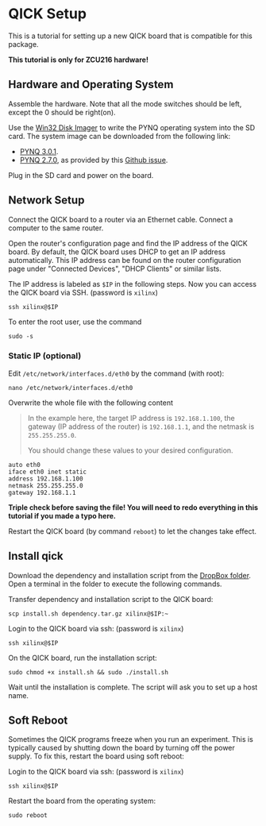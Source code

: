 # QICK Setup 

This is a tutorial for setting up a new QICK board that is compatible for this package.

**This tutorial is only for ZCU216 hardware!**

## Hardware and Operating System

Assemble the hardware. Note that all the mode switches should be left, except the 0 should be right(on).

Use the [Win32 Disk Imager](https://sourceforge.net/projects/win32diskimager/) to write the PYNQ operating system into the SD card. The system image can be downloaded from the following link:

- [PYNQ 3.0.1](https://www.xilinx.com/bin/public/openDownload?filename=zcu208_v3.0.1.zip).
- [PYNQ 2.7.0](https://drive.google.com/file/d/10kDKrEqA4l0_S3ysTlWbbOHgTsV0Zpyq/view?usp=sharing), as provided by this [Github issue](https://github.com/sarafs1926/ZCU216-PYNQ/issues/1).

Plug in the SD card and power on the board.

## Network Setup

Connect the QICK board to a router via an Ethernet cable. Connect a computer to the same router.

Open the router's configuration page and find the IP address of the QICK board. By default, the QICK board uses DHCP to get an IP address automatically. This IP address can be found on the router configuration page under "Connected Devices", "DHCP Clients" or similar lists.

The IP address is labeled as `$IP` in the following steps. Now you can access the QICK board via SSH. (password is `xilinx`)

```
ssh xilinx@$IP
```

To enter the root user, use the command

```
sudo -s
```

### Static IP (optional)

Edit `/etc/network/interfaces.d/eth0` by the command (with root):

```
nano /etc/network/interfaces.d/eth0
```

Overwrite the whole file with the following content

> In the example here, the target IP address is `192.168.1.100`, the gateway (IP address of the router) is `192.168.1.1`, and the netmask is `255.255.255.0`.
>
> You should change these values to your desired configuration.

```
auto eth0
iface eth0 inet static
address 192.168.1.100
netmask 255.255.255.0
gateway 192.168.1.1
```

**Triple check before saving the file! You will need to redo everything in this tutorial if you made a typo here.**

Restart the QICK board (by command `reboot`) to let the changes take effect.

## Install qick

Download the dependency and installation script from the [DropBox folder](https://www.dropbox.com/scl/fo/q5jk1mnduqls0lip6j0pf/ADj78VmSjqMefo2ei2uqL-Y?rlkey=vuk3ggd9mad78lnavzb1j28m7&st=i6ql1uwu&dl=0). Open a terminal in the folder to execute the following commands.

Transfer dependency and installation script to the QICK board:

```
scp install.sh dependency.tar.gz xilinx@$IP:~
```

Login to the QICK board via ssh: (password is `xilinx`)

```
ssh xilinx@$IP
```

On the QICK board, run the installation script:

```
sudo chmod +x install.sh && sudo ./install.sh
```

Wait until the installation is complete. The script will ask you to set up a host name.

## Soft Reboot

Sometimes the QICK programs freeze when you run an experiment. This is typically caused by shutting down the board by turning off the power supply. To fix this, restart the board using soft reboot:

Login to the QICK board via ssh: (password is `xilinx`)

```
ssh xilinx@$IP
```

Restart the board from the operating system:

```
sudo reboot
```

